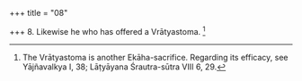 +++
title = "08"

+++
8. Likewise he who has offered a Vrātyastoma. [^7] 


[^7]:  The Vrātyastoma is another Ekāha-sacrifice. Regarding its efficacy, see Yājñavalkya I, 38; Lāṭyāyana Śrautra-sūtra VIII 6, 29.
